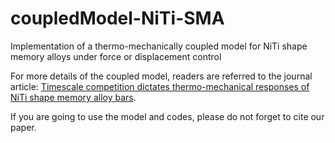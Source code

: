 # coupledModel-NiTi-SMA
Implementation of a thermo-mechanically coupled model for NiTi shape memory alloys under force or displacement control

For more details of the coupled model, readers are referred to the journal article: [Timescale competition dictates thermo-mechanical responses of NiTi shape memory alloy bars](https://doi.org/10.1016/j.ijsolstr.2020.02.021). 

If you are going to use the model and codes, please do not forget to cite our paper.
